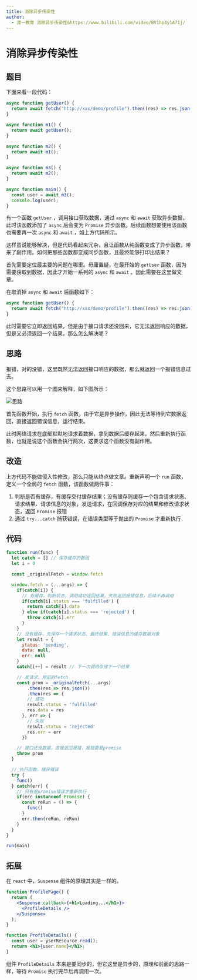 ```yaml
---
title: 消除异步传染性
author:
  - 渡一教育 消除异步传染性&https://www.bilibili.com/video/BV1hp4y1A71j/
---
```


# 消除异步传染性

## 题目

下面来看一段代码：

```js
async function getUser() {
  return await fetch("http://xxx/demo/profile").then((res) => res.json());
}

async function m1() {
  return await getUser();
}

async function m2() {
  return await m1();
}

async function m3() {
  return await m2();
}

async function main() {
  const user = await m3();
  console.log(user);
}
```

有一个函数 `getUser` ，调用接口获取数据，通过 `async` 和 `await` 获取异步数据，此时该函数添加了 `async` 后会变为 `Promise` 异步函数。后续函数想要使用该函数也需要再一次 `async` 和 `await` ，如上方代码所示。

这样虽说能够解决，但是代码看起来冗杂，且让函数从纯函数变成了异步函数，带来了副作用。如何把那些函数都变成同步函数，且最终能够打印出结果？

首先需要定位最主要的问题在哪里。毋庸置疑，在最开始的 `getUser` 函数，因为需要获取到数据，因此才开始一系列的 `async` 和 `await` 。因此需要在这里做文章。

在取消掉 `async` 和 `await` 后函数如下：

```js
async function getUser() {
  return await fetch("http://xxx/demo/profile").then((res) => res.json());
}
```

此时需要它立即返回结果，但是由于接口请求还没回来，它无法返回响应的数据，但是又必须返回一个结果，那么怎么解决呢？

## 思路

报错，对的没错，这里既然无法返回接口响应的数据，那么就返回一个报错信息过去。

这个思路可以用一个图来解释，如下图所示：

![思路](https://pic.imgdb.cn/item/65b4c667871b83018a6595b0.jpg)

首先函数开始，执行 `fetch` 函数，由于它是异步操作，因此无法等待到它数据返回，直接返回错误信息，运行结束。

此时网络请求在底部默默地请求着数据，拿到数据后缓存起来，然后重新执行函数，也就是说这个函数会执行两次，这要求这个函数没有副作用。

## 改造

上方代码不能做侵入性修改，那么只能从终点做文章。重新声明一个 `run` 函数，定义一个全局的 `fetch` 函数，该函数做两件事：

1. 判断是否有缓存，有缓存交付缓存结果；没有缓存则缓存一个包含请求状态、请求结果、请求信息的对象，发送请求，在回调保存对应的结果和修改请求状态，返回 `Promise` 报错
2. 通过 `try...catch` 捕获错误，在错误类型等于抛出的 `Promise` 才重新执行

## 代码

```js [代码运行]
function run(func) {
  let catch = [] // 保存缓存的数组
  let i = 0

  const _originalFetch = window.fetch

  window.fetch = (...args) => {
    if(catch[i]) {
      // 有缓存，判断状态，调用成功返回结果，失败返回报错信息，后续不再调用
      if(catch[i].status === 'fulfilled') {
        return catch[i].data
      } else if(catch[i].status === 'rejected') {
        throw catch[i].err
      }
    }
    // 没有缓存，先保存一个请求状态、最终结果、错误信息的缓存数据对象
    let result = {
      status: 'pending',
      data: null,
      err: null
    }
    catch[i++] = result // 下一次调用存储下一个结果

    // 发请求，用旧的fetch
    const prom = _originalFetch(...args)
    	.then(res => res.json())
    	.then(res => {
        // 成功
        result.status = 'fulfilled'
        res.data = res
      }, err => {
        // 失败
        result.status = 'rejected'
        res.err = err
      })

    // 接口还没数据，直接返回报错，报错要是promise
    throw prom
  }

  // 执行函数，捕获错误
  try {
    func()
  } catch(err) {
    // 只有是promise错误才重新执行
    if(err instanceof Promise) {
      const reRun = () => {
        func()
      }
      err.then(reRun, reRun)
    }
  }
}

run(main)
```

## 拓展

在 `react` 中，`Suspense` 组件的原理其实是一样的。

```jsx
function ProfilePage() {
  return (
    <Suspense callback={<h1>Loading...</h1>}>
      <ProfileDetails />
    </Suspense>
  );
}

function ProfileDetails() {
  const user = yserResource.read();
  return <h1>{user.name}</h1>;
}
```

组件 `ProfileDetails` 本来是要同步的，但它这里是异步的，原理和前面的思路一样，等待 `Promise` 执行完毕后再调用一次。

